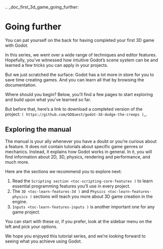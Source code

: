 .. _doc_first_3d_game_going_further:

Going further
=============

You can pat yourself on the back for having completed your first 3D game with
Godot.

In this series, we went over a wide range of techniques and editor features.
Hopefully, you’ve witnessed how intuitive Godot’s scene system can be and
learned a few tricks you can apply in your projects.

But we just scratched the surface: Godot has a lot more in store for you to save
time creating games. And you can learn all that by browsing the documentation.

Where should you begin? Below, you’ll find a few pages to start exploring and
build upon what you’ve learned so far.

But before that, here’s a link to download a completed version of the project:
`( https://github.com/GDQuest/godot-3d-dodge-the-creeps )`_.

Exploring the manual
--------------------

The manual is your ally whenever you have a doubt or you’re curious about a
feature. It does not contain tutorials about specific game genres or mechanics.
Instead, it explains how Godot works in general. In it, you will find
information about 2D, 3D, physics, rendering and performance, and much more.

Here are the sections we recommend you to explore next:

1. Read the `Scripting section <toc-scripting-core-features )` to learn essential programming features you’ll use
   in every project.
2. The `3D <toc-learn-features-3d )` and `Physics <toc-learn-features-physics )` sections will teach you more about 3D game creation in the
   engine.
3. `Inputs <toc-learn-features-inputs )` is another important one for any game project.

You can start with these or, if you prefer, look at the sidebar menu on the left
and pick your options.

We hope you enjoyed this tutorial series, and we’re looking forward to seeing
what you achieve using Godot.
